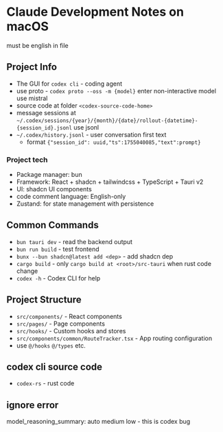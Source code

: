 # Claude Development Notes on macOS

must be english in file

## Project Info
- The GUI for `codex cli` - coding agent
- use proto -  `codex proto --oss -m {model}` enter non-interactive model use mistral
- source code at folder `<codex-source-code-home>`
- message sessions at `~/.codex/sessions/{year}/{month}/{date}/rollout-{datetime}-{session_id}.jsonl` use jsonl
- `~/.codex/history.jsonl` - user conversation first text
  - format `{"session_id": uuid,"ts":1755040085,"text":prompt}`

### Project tech
- Package manager: bun
- Framework: React + shadcn + tailwindcss + TypeScript + Tauri v2
- UI: shadcn UI components
- code comment language: English-only
- Zustand: for state management with persistence

## Common Commands
- `bun tauri dev` - read the backend output
- `bun run build` - test frontend
- `bunx --bun shadcn@latest add <dep>` - add shadcn dep
- `cargo build` - only `cargo build at <root>/src-tauri` when rust code change
- `codex -h` - Codex CLI for help

## Project Structure
- `src/components/` - React components
- `src/pages/` - Page components
- `src/hooks/` - Custom hooks and stores
- `src/components/common/RouteTracker.tsx` - App routing configuration
- use `@/hooks` `@/types` etc.

## codex cli source code

- `codex-rs` - rust code

## ignore error

model_reasoning_summary: auto medium low - this is codex bug

